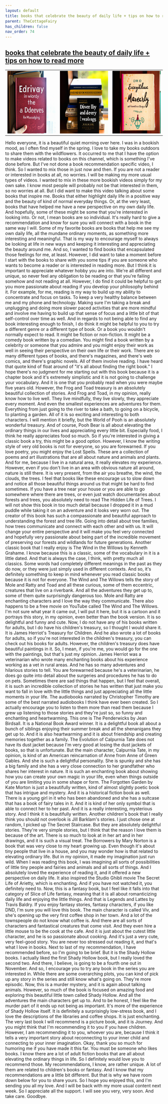 ```yaml
---
layout: default
title: books that celebrate the beauty of daily life + tips on how to read more
parent: TheCottageFairy
has_children: false
nav_order: 74
---
```


## [books that celebrate the beauty of daily life + tips on how to read more](https://www.youtube.com/watch?v=4OcNQbqkMAs)

<div>
<table align="center">
	<tr>
		<td align="center">
			<img src="../../assets/cottage_fairy_ai_generated_photos/books_that_celebrate_the_beauty_of_daily_life_+_tips_on_how_to_read_more-[4OcNQbqkMAs]/generated_00.png" height="200" width="200"/>
		</td>
		<td align="center">
			<img src="../../assets/cottage_fairy_ai_generated_photos/books_that_celebrate_the_beauty_of_daily_life_+_tips_on_how_to_read_more-[4OcNQbqkMAs]/generated_01.png" height="200" width="200"/>
		</td>
		<td align="center">
			<img src="../../assets/cottage_fairy_ai_generated_photos/books_that_celebrate_the_beauty_of_daily_life_+_tips_on_how_to_read_more-[4OcNQbqkMAs]/generated_02.png" height="200" width="200"/>
		</td>
	</tr>
</table>
</div>

Hello everyone, it is a beautiful quiet morning over here. I was in a bookish mood, as I often find myself in the spring. I love to take my books outdoors to share them with the wildflowers. It occurred to me that I have the option to make videos related to books on this channel, which is something I've done before. But I've not done a book recommendation specific video, I think. So I wanted to mix those in just now and then. If you are not a reader or interested in books at all, no worries. I will be making my more usual types of videos. I wanted to mix in these more bookish videos simply for my own sake. I know most people will probably not be that interested in them, so no worries at all. But I did want to make this video talking about some books that inspire me. Books that either highlight daily life in a positive way and the beauty of kind of normal everyday things. Or, at the very least, books that have helped me have a new perspective on my own daily life. And hopefully, some of these might be some that you're interested in looking into. Or not, I mean books are so individual. It's really hard to give a recommendation and know for sure you will connect with a book in the same way I will. Some of my favorite books are books that help me see my own daily life, all the mundane ordinary moments, as something more interesting and meaningful. That is my way to encourage myself to always be looking at life in new ways and keeping it interesting and appreciating the beauty around me. And so, I wanted to find books that encapsulated those feelings for me, at least. However, I did want to take a moment before I start with the books to share with you some tips if you are someone who wants to become a reader or is interested in reading more. But I think it is important to appreciate whatever hobby you are into. We're all different and unique, so never feel any obligation to be reading or that you're failing somehow and not reading at all. However, I do find it could be helpful to get you more passionate about reading if you develop your philosophy behind it. For example, for me, reading is my way to build up my ability to concentrate and focus on tasks. To keep a very healthy balance between me and my phone and technology. Making sure I'm taking a break and unplugging and doing more slower paced activities that are more mindful and involve me having to build up that sense of focus and a little bit of that self-control over time as well. And in regards to not being able to find any book interesting enough to finish, I do think it might be helpful to you to try a different genre or a different type of book. Or a book you wouldn't normally expect to read. It might be fiction or non-fiction. It might be a comedy book written by a comedian. You might find a book written by a celebrity or someone that you admire and you might enjoy their work as well in seeing their perspective on their own life or their work. There are so many different types of books, and there's magazines, and there's web comics, and there's graphic novels. All of them involve reading. I have heard that quote kind of float around of "it's all about finding the right book." I hope there's no judgment for me starting out with this book because it is a chapter book and it's extremely simplistic and it is not going to challenge your vocabulary. And it is one that you probably read when you were maybe five years old. However, the Frog and Toad treasury is an absolutely beautiful collection of stories. And Frog and Toad, in my opinion, really know how to live well. They live mindfully, they live slowly, they appreciate every moment. And even the smallest experiences are adventures for them. Everything from just going to the river to take a bath, to going on a bicycle, to planting a garden. All of it is so exciting and interesting to both characters. I will mention it briefly, but the World of Pooh is an absolutely wonderful treasury. And of course, Pooh Bear is all about elevating the ordinary things in our lives and appreciating every little bit. Especially food, I think he really appreciates food so much. So if you're interested in giving a classic book a try, this might be a good option. However, I know the writing style of very old books is not for everyone, so you are forewarned. If you love poetry, you might enjoy the Lost Spells. These are a collection of poems and art illustrations that are all about nature and animals and plants. And for me, because I live in a natural area, it really elevates my experience. However, even if you don't live in an area with obvious nature all around, nature is still there. It is very present, from the air you breathe, the wind, the clouds, the trees. I feel that books like these encourage us to slow down and notice all those beautiful things around us that might be hard to find sometimes. If you have a tree near your house or you are able to go somewhere where there are trees, or even just watch documentaries about forests and trees, you absolutely need to read The Hidden Life of Trees. I will not show this book in too much detail because I dropped it in a mud puddle while taking it on an adventure and it looks very worn out. The creator of this book has such a compassionate and beautiful approach to understanding the forest and tree life. Going into detail about tree families, how trees communicate and connect with each other and with us. It will change your entire perspective and it will make you feel very connected and hopefully very passionate about being part of the incredible movement of preserving our forests and wildlands for future generations. Another classic book that I really enjoy is The Wind in the Willows by Kenneth Grahame. I know because this is a classic, some of the vocabulary in it is a little dated. And that is always the case, I think, with pretty much all classics. Some words had completely different meanings in the past as they do now, or they were just simply used in different contexts. And so, it's definitely something to keep in mind whenever you read classic books because it is not for everyone. The Wind and The Willows tells the story of Mole and Ratty and Toad and all these curious, some of them eccentric, creatures that live on a riverbank. And all the adventures they get up to, some of them quite surprisingly dangerous too. Mole and Ratty are enchanting characters and I love the way they communicate. There also happens to be a free movie on YouTube called The Wind and The Willows. I'm not sure what year it came out, I will put it here, but it is a cartoon and it portrays this story, in my opinion, even better than the book version. It is so delightful and funny and cute. Now, I do not have any of his books written for adults, but I do have his children's treasury, so I thought I would share it. It is James Herriot's Treasury for Children. And he also wrote a lot of books for adults, so if you're not interested in the children's treasury, you can check out his books for adults. However, the children's treasury does have beautiful paintings in it. So, I mean, if you're me, you would go for the one with the paintings, but that's just my opinion. James Herriot was a veterinarian who wrote many enchanting books about his experience working as a vet in rural areas. And he has so many adventures and hilarious stories to tell. You are forewarned because he's a veterinarian, he does go quite into detail about the surgeries and procedures he has to do on pets. Sometimes there are sad things that happen, but I feel that overall, it is such an incredible collection of stories he has written that just make you want to fall in love with the little things and just appreciating all the little moments in your life. The audiobooks narrated by Christopher Timothy are some of the best narrated audiobooks I think have ever been created. So I actually encourage you to listen to them more than read them because I grew up listening to those stories and they're just so, so funny and enchanting and heartwarming. This one is The Penderwicks by Jean Birdsall. It is a National Book Award winner. It is a delightful book all about a bunch of siblings enjoying their summer break and all the shenanigans they get up to. And it is also heartwarming and it is about friendship and creating memories together as a family. The Evolution of Calpurnia Tate does not have its dust jacket because I'm very good at losing the dust jackets of books, so that is unfortunate. But the main character, Calpurnia Tate, in my opinion, is kind of an American reincarnation of Anne from Anne of Green Gables. And she is such a delightful personality. She is spunky and she has a big family and she has a very close connection to her grandfather who shares her interest in nature. It is such an enchanting book about showing how you can create your own magic in your life, even when things outside of you are limiting you in some shape or form. The Forgotten Garden by Kate Morton is just a beautifully written, kind of almost slightly poetic book that has intrigue and mystery. And it is a historical fiction book as well. There is a young girl in it who has been abandoned and she has a suitcase that has a book of fairy tales in it. And it is kind of her only symbol that is able to connect her to her past. And it is a really interesting, mysterious story. And I think it is beautifully written. Another children's book that I really think you should not overlook is Jill Barklam's stories. I just chose one at random, I picked up The Secret Staircase. But they are absolutely delightful stories. They're very simple stories, but I think that the reason I love them is because of the art. There is so much to look at in her art and in her drawings, and it is such a visual treat. The Borrowers by Mary Norton is a book that was very close to my heart growing up. Even though it's about tiny people that live in a house, and you may wonder how is that related to elevating ordinary life. But in my opinion, it made my imagination just run wild. When I was reading this book, I was imagining all sorts of possibilities of little tiny people and fairies and animals and all sorts of things. And I absolutely loved the experience of reading it, and it offered a new perspective on daily life. It also inspired the Studio Ghibli movie The Secret Life of Arietty, which is enchanting. And if you have not watched it, you definitely need to. Now, this is a fantasy book, but I feel like it falls into that category of Slice of Life fantasy, meaning that it is all about romanticizing daily life and enjoying the little things. And that is Legends and Lattes by Travis Baldry. If you enjoy fantasy stories, fantasy characters, if you like DND, I'm sure you will love this book. The main character is called Viv, and she's opening up the very first coffee shop in her town. And a lot of the townspeople do not know what coffee is. And there are all sorts of characters and fantastical creatures that come visit. And they even hire a little mouse to be the cook at the cafe. And it is just about the cutest little character, and he is so passionate about cooking. And it's just a very cute, very feel-good story. You are never too stressed out reading it, and that's what I love in books. Next to last of my recommendation, I have recommended before, so I'm going to be brief. But it is the Shady Hollow books. I actually liked the first Shady Hollow book, but I really loved the second two. And there, I believe, is going to be a fourth one out in November. And so, I encourage you to try any book in the series you are interested in. While there are some overarching plots, you can kind of pick up any story in the series and still know what's going on. They're more episodic. Now, this is a murder mystery, and it is again about talking animals. However, so much of the book is focused on amazing food and exploring this beautiful little town called Shady Hollow. And all the adventures the main characters get up to. And to be honest, I feel like the murder part of it ends up not being as important. It's more of the experience of Shady Hollow itself. It is definitely a surprisingly low-stress book, and I love the descriptions of the libraries and coffee shops. It is just enchanting. The very last book I will recommend is a picture book, and it is Journey. And you might think that I'm recommending it to you if you have children. However, I am recommending it to you, whoever you are, because I think it tells a very important story about reconnecting to your inner child and connecting to your inner imagination. Okay, thank you so much for humoring me if you have made it this far. You must be someone who likes books. I know there are a lot of adult fiction books that are all about elevating the ordinary things in life. So I definitely would love you to recommend those. My recommendations, I know, are rather unique. A lot of them are related to children's books or fantasy. And I know that my recommendations are a little bit different. But that is why we have room down below for you to share yours. So I hope you enjoyed this, and I'm sending you all my love. And I will be back with my more usual content next week. So I appreciate all the support. I will see you very, very soon. And take care. Goodbye.